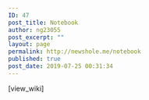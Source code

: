 ```yaml
---
ID: 47
post_title: Notebook
author: ng23055
post_excerpt: ""
layout: page
permalink: http://newshole.me/notebook
published: true
post_date: 2019-07-25 00:31:34
---
```

[view_wiki]